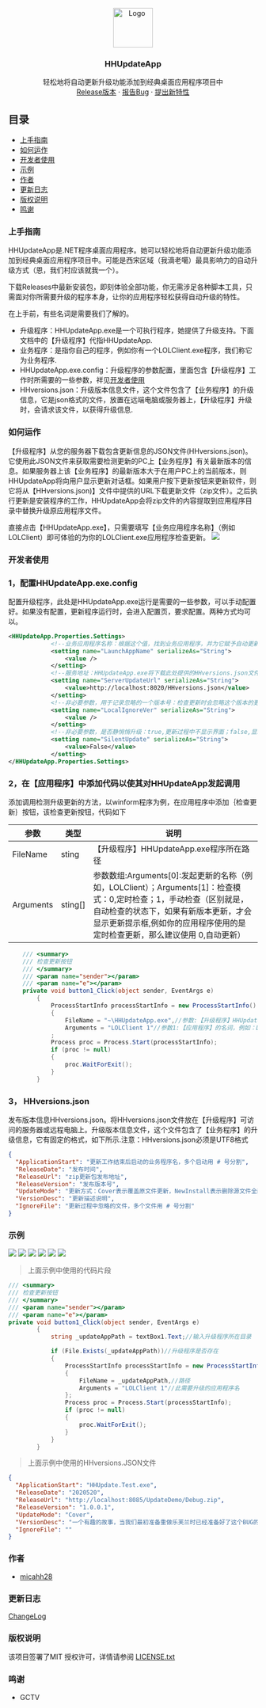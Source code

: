 <p align="center">
  <a href="https://github.com/micahh28/hhgiftcash">
    <img src="Images/logo.ico" alt="Logo" width="80" height="80">
  </a>

  <h3 align="center">HHUpdateApp</h3>
  <p align="center">
    轻松地将自动更新升级功能添加到经典桌面应用程序项目中
    <br />
    <a href="https://github.com/micahh28/HHAutoUpdate.NET/releases">Release版本</a>
    ·
    <a href="https://github.com/micahh28/HHAutoUpdate.NET/issues">报告Bug</a>
    ·
    <a href="https://github.com/micahh28/HHAutoUpdate.NET/pulls">提出新特性</a>
  </p>

</p>

## 目录

- [上手指南](#上手指南)
- [如何运作](#如何运作)
- [开发者使用](#开发者使用)
- [示例](#示例)
- [作者](#作者)
- [更新日志](#更新日志)
- [版权说明](#版权说明)
- [鸣谢](#鸣谢)


### 上手指南
HHUpdateApp是.NET程序桌面应用程序。她可以轻松地将自动更新升级功能添加到经典桌面应用程序项目中。可能是西宋区域（我滴老噶）最具影响力的自动升级方式（恩，我们村应该就我一个）。

下载Releases中最新安装包，即刻体验全部功能，你无需涉足各种脚本工具，只需面对你所需要升级的程序本身，让你的应用程序轻松获得自动升级的特性。

在上手前，有些名词是需要我们了解的。
- 升级程序：HHUpdateApp.exe是一个可执行程序，她提供了升级支持。下面文档中的【升级程序】代指HHUpdateApp.
- 业务程序：是指你自己的程序，例如你有一个LOLClient.exe程序，我们称它为业务程序.
- HHUpdateApp.exe.config：升级程序的参数配置，里面包含【升级程序】工作时所需要的一些参数，祥见[开发者使用](#开发者使用)
- HHversions.json：升级版本信息文件，这个文件包含了【业务程序】的升级信息，它是json格式的文件，放置在远端电脑或服务器上，【升级程序】升级时，会请求该文件，以获得升级信息.

### 如何运作
【升级程序】从您的服务器下载包含更新信息的JSON文件(HHversions.json)。它使用此JSON文件来获取需要检测更新的PC上【业务程序】有关最新版本的信息。如果服务器上该【业务程序】的最新版本大于在用户PC上的当前版本，则HHUpdateApp将向用户显示更新对话框。如果用户按下更新按钮来更新软件，则它将从【HHversions.json)】文件中提供的URL下载更新文件（zip文件）。之后执行更新是安装程序的工作，HHUpdateApp会将zip文件的内容提取到应用程序目录中替换升级原应用程序文件。

直接点击【HHUpdateApp.exe】，只需要填写【业务应用程序名称】（例如LOLClient）即可体验的为你的LOLClient.exe应用程序检查更新。
<img src="Images/demo1.png">

### 开发者使用
### 1，配置HHUpdateApp.exe.config
配置升级程序，此处是HHUpdateApp.exe运行是需要的一些参数，可以手动配置好。如果没有配置，更新程序运行时，会进入配置页，要求配置。两种方式均可以。
```xml
<HHUpdateApp.Properties.Settings>
			<!--业务应用程序名称：根据这个值，找到业务应用程序，并为它赋予自动更新的功能-->
			<setting name="LaunchAppName" serializeAs="String">
				<value />
			</setting>
			<!--服务地址：HHUpdateApp.exe将下载此处提供的HHversions.json文件（包含版本更新信息的JSON文件）-->
			<setting name="ServerUpdateUrl" serializeAs="String">
				<value>http://localhost:8020/HHversions.json</value>
			</setting>
			<!--非必要参数，用于记录忽略的一个版本号：检查更新时会忽略这个版本的更新-->
			<setting name="LocalIgnoreVer" serializeAs="String">
				<value />
			</setting>
			<!--非必要参数，是否静悄悄升级：true,更新过程中不显示界面；false,显示更新界面-->
			<setting name="SilentUpdate" serializeAs="String">
				<value>False</value>
			</setting>
</HHUpdateApp.Properties.Settings>
```
### 2，在【应用程序】中添加代码以使其对HHUpdateApp发起调用
添加调用检测升级更新的方法，以winform程序为例，在应用程序中添加｛检查更新｝按钮，该检查更新按钮，代码如下

|  参数   | 类型  |  说明  |
|  ----  | ----  |  ----  |
| FileName  | sting |【升级程序】HHUpdateApp.exe程序所在路径
| Arguments  | sting[] |参数数组:Arguments[0]:发起更新的名称（例如，LOLClient）；Arguments[1]：检查模式：0,定时检查；1，手动检查（区别就是，自动检查的状态下，如果有新版本更新，才会显示更新提示框,例如你的应用程序使用的是定时检查更新，那么建议使用 0,自动更新）

```csharp
    /// <summary>
    /// 检查更新按钮
    /// </summary>
    /// <param name="sender"></param>
    /// <param name="e"></param>
    private void button1_Click(object sender, EventArgs e)
        {
            ProcessStartInfo processStartInfo = new ProcessStartInfo()
            {
                FileName = "~\HHUpdateApp.exe",//参数:【升级程序】HHUpdateApp.exe程序所在路径
                Arguments = "LOLClient 1"//参数1:【应用程序】的名词，例如：LOLClient；参数1:检查更新模式
            ;
            Process proc = Process.Start(processStartInfo);
            if (proc != null)
            {
                proc.WaitForExit();
            }
        }
```

### 3，  HHversions.json
发布版本信息HHversions.json。将HHversions.json文件放在【升级程序】可访问的服务器或远程电脑上。升级版本信息文件，这个文件包含了【业务程序】的升级信息，它有固定的格式，如下所示.注意：HHversions.json必须是UTF8格式
```json
{
  "ApplicationStart": "更新工作结束后启动的业务程序名，多个启动用 # 号分割",
  "ReleaseDate": "发布时间",
  "ReleaseUrl": "zip更新包发布地址",
  "ReleaseVersion": "发布版本号",
  "UpdateMode": "更新方式：Cover表示覆盖原文件更新，NewInstall表示删除源文件全新安装",
  "VersionDesc": "更新描述说明",
  "IgnoreFile": "更新过程中忽略的文件，多个文件用 # 号分割"
}
```

### 示例
<img src="Images/demo2.png">
<img src="Images/demo3.png">
<img src="Images/demo4.png">
<img src="Images/demo5.png">
<img src="Images/demo6.png">
<img src="Images/demo7.png">

>上面示例中使用的代码片段

```csharp
/// <summary>
/// 检查更新按钮
/// </summary>
/// <param name="sender"></param>
/// <param name="e"></param>
private void button1_Click(object sender, EventArgs e)
        {
            string _updateAppPath = textBox1.Text;//输入升级程序所在目录

            if (File.Exists(_updateAppPath))//升级程序是否存在
            {
                ProcessStartInfo processStartInfo = new ProcessStartInfo()
                {
                    FileName = _updateAppPath,//路径
                    Arguments = "LOLClient 1"//此需要升级的应用程序名
                };
                Process proc = Process.Start(processStartInfo);
                if (proc != null)
                {
                    proc.WaitForExit();
                }
            }
        }
```
>上面示例中使用的HHversions.JSON文件

```json
{
  "ApplicationStart": "HHUpdate.Test.exe",
  "ReleaseDate": "2020520",
  "ReleaseUrl": "http://localhost:8085/UpdateDemo/Debug.zip",
  "ReleaseVersion": "1.0.0.1",
  "UpdateMode": "Cover",
  "VersionDesc": "一个有趣的故事，当我们最初准备重做乐芙兰时已经准备好了这个BUG的修复，但最后并没有实装，因为这个技能被取代了。\r\n1，修复了一个BUG，【被动 - 镜花水月】所召唤的分身在普攻命中前阵亡，那么她所进行的普攻会造成伤害。\r\n2，新增：【恶意魔印】将为目标施加一个印记。\r\n3，乐芙兰重做后的大招理应让她能够选择复制哪个技能来做出更有趣的连招。",
  "IgnoreFile": ""
}
```

### 作者

- [micahh28](https://github.com/micahh28)


### 更新日志

[ChangeLog](https://github.com/micahh28/HHAutoUpdate.NET/releases)

### 版权说明

该项目签署了MIT 授权许可，详情请参阅 [LICENSE.txt](https://github.com/micahh28/HHAutoUpdate.NET/blob/master/LICENSE)

### 鸣谢

- GCTV


